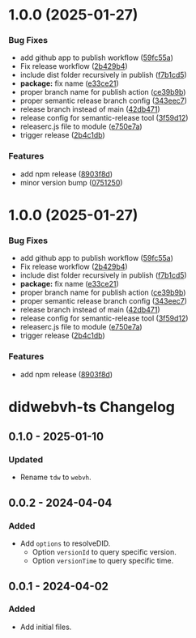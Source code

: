# 1.0.0 (2025-01-27)


### Bug Fixes

* add github app to publish workflow ([59fc55a](https://github.com/decentralized-identity/didwebvh-ts/commit/59fc55a2568067d7eba952d9ac51adc29f7299db))
* Fix release workflow ([2b429b4](https://github.com/decentralized-identity/didwebvh-ts/commit/2b429b4dcd52d1ebe9c9744a5903272ed4c406bb))
* include dist folder recursively in publish ([f7b1cd5](https://github.com/decentralized-identity/didwebvh-ts/commit/f7b1cd514aa99b25f7bd2466283f95afa55ab9d1))
* **package:** fix name ([e33ce21](https://github.com/decentralized-identity/didwebvh-ts/commit/e33ce2146615bc2fd2d300a425176e83acf334cd))
* proper branch name for publish action ([ce39b9b](https://github.com/decentralized-identity/didwebvh-ts/commit/ce39b9b3b26ec49269f261a9a9fb8305d95872c8))
* proper semantic release branch config ([343eec7](https://github.com/decentralized-identity/didwebvh-ts/commit/343eec76575deab7d579e6e8844128627ea70660))
* release branch instead of main ([42db471](https://github.com/decentralized-identity/didwebvh-ts/commit/42db471500e4317b8442b808ae0cf3162599f040))
* release config for semantic-release tool ([3f59d12](https://github.com/decentralized-identity/didwebvh-ts/commit/3f59d12ec1130967c345d27549506e4625a9d386))
* releaserc.js file to module ([e750e7a](https://github.com/decentralized-identity/didwebvh-ts/commit/e750e7a3391c3e1e2fdb024b96bb1f56ff16bd0b))
* trigger release ([2b4c1db](https://github.com/decentralized-identity/didwebvh-ts/commit/2b4c1db7e10c558b56a9e70eea8290c72d5d1c0e))


### Features

* add npm release ([8903f8d](https://github.com/decentralized-identity/didwebvh-ts/commit/8903f8d4edebc1cc7fe9c04e4c2b8d9ade12c1a3))
* minor version bump ([0751250](https://github.com/decentralized-identity/didwebvh-ts/commit/0751250d006cc9c085d78ba66091f05d576f02f8))

# 1.0.0 (2025-01-27)


### Bug Fixes

* add github app to publish workflow ([59fc55a](https://github.com/decentralized-identity/didwebvh-ts/commit/59fc55a2568067d7eba952d9ac51adc29f7299db))
* Fix release workflow ([2b429b4](https://github.com/decentralized-identity/didwebvh-ts/commit/2b429b4dcd52d1ebe9c9744a5903272ed4c406bb))
* include dist folder recursively in publish ([f7b1cd5](https://github.com/decentralized-identity/didwebvh-ts/commit/f7b1cd514aa99b25f7bd2466283f95afa55ab9d1))
* **package:** fix name ([e33ce21](https://github.com/decentralized-identity/didwebvh-ts/commit/e33ce2146615bc2fd2d300a425176e83acf334cd))
* proper branch name for publish action ([ce39b9b](https://github.com/decentralized-identity/didwebvh-ts/commit/ce39b9b3b26ec49269f261a9a9fb8305d95872c8))
* proper semantic release branch config ([343eec7](https://github.com/decentralized-identity/didwebvh-ts/commit/343eec76575deab7d579e6e8844128627ea70660))
* release branch instead of main ([42db471](https://github.com/decentralized-identity/didwebvh-ts/commit/42db471500e4317b8442b808ae0cf3162599f040))
* release config for semantic-release tool ([3f59d12](https://github.com/decentralized-identity/didwebvh-ts/commit/3f59d12ec1130967c345d27549506e4625a9d386))
* releaserc.js file to module ([e750e7a](https://github.com/decentralized-identity/didwebvh-ts/commit/e750e7a3391c3e1e2fdb024b96bb1f56ff16bd0b))
* trigger release ([2b4c1db](https://github.com/decentralized-identity/didwebvh-ts/commit/2b4c1db7e10c558b56a9e70eea8290c72d5d1c0e))


### Features

* add npm release ([8903f8d](https://github.com/decentralized-identity/didwebvh-ts/commit/8903f8d4edebc1cc7fe9c04e4c2b8d9ade12c1a3))

# didwebvh-ts Changelog

## 0.1.0 - 2025-01-10

### Updated
- Rename `tdw` to `webvh`.

## 0.0.2 - 2024-04-04

### Added
- Add `options` to resolveDID.
  - Option `versionId` to query specific version.
  - Option `versionTime` to query specific time.

## 0.0.1 - 2024-04-02

### Added
- Add initial files.
